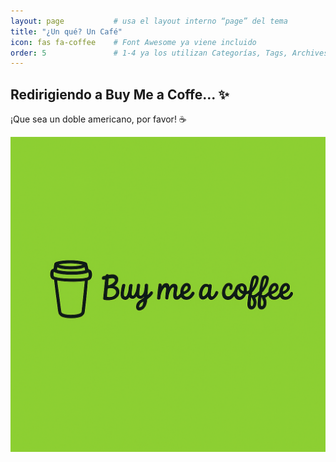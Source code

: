 ```yaml
---
layout: page           # usa el layout interno “page” del tema
title: "¿Un qué? Un Café"
icon: fas fa-coffee    # Font Awesome ya viene incluido
order: 5               # 1-4 ya los utilizan Categorías, Tags, Archives y About
---
```


## Redirigiendo a Buy Me a Coffe... ✨

¡Que sea un doble americano, por favor! ☕

![prompt](https://raw.githubusercontent.com/k3sero/k3sero.github.io/refs/heads/main/assets/img/buy_me_coffe.png)

<script>

  setTimeout(() => {
    location.replace("https://buymeacoffee.com/kesero");

  }, 3500);
</script>